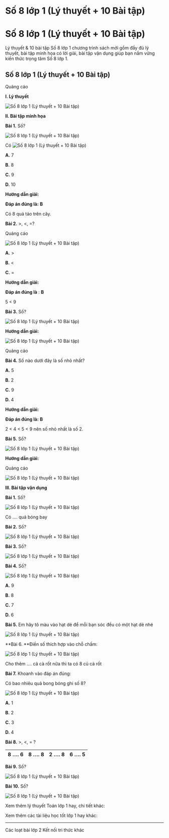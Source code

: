 # Số 8 lớp 1 (Lý thuyết + 10 Bài tập)

# Số 8 lớp 1 (Lý thuyết + 10 Bài tập)

Lý thuyết & 10 bài tập Số 8 lớp 1 chương trình sách mới gồm đầy đủ lý thuyết, bài tập minh họa có lời giải, bài tập vận dụng giúp bạn nắm vững kiến thức trọng tâm Số 8 lớp 1.

## Số 8 lớp 1 (Lý thuyết + 10 Bài tập)

Quảng cáo

**I. Lý thuyết**

![Số 8 lớp 1 \(Lý thuyết + 10 Bài tập\)](https://www.vietjack.com/toan-1-ket-noi/images/ly-thuyet-so-8.PNG)

**II. Bài tập minh họa**

**Bài 1.** Số?

![Số 8 lớp 1 \(Lý thuyết + 10 Bài tập\)](https://www.vietjack.com/toan-1-ket-noi/images/ly-thuyet-so-8-1.PNG)

Có ![Số 8 lớp 1 \(Lý thuyết + 10 Bài tập\)](https://www.vietjack.com/toan-1-ket-noi/images/ly-thuyet-so-8-2.PNG)

**A.** 7

**B.** 8

**C.** 9

**D.** 10

**Hướng dẫn giải:**

**Đáp án đúng là:** **B**

Có 8 quả táo trên cây.

**Bài 2.** >, <, =? 

Quảng cáo

![Số 8 lớp 1 \(Lý thuyết + 10 Bài tập\)](https://www.vietjack.com/toan-1-ket-noi/images/ly-thuyet-so-8-3.PNG)

**A.** >

**B.** <

**C.** =

**Hướng dẫn giải:**

**Đáp án đúng là** : **B**

5 < 9

**Bài 3.** Số?

![Số 8 lớp 1 \(Lý thuyết + 10 Bài tập\)](https://www.vietjack.com/toan-1-ket-noi/images/ly-thuyet-so-8-4.PNG)

**Hướng dẫn giải:**

![Số 8 lớp 1 \(Lý thuyết + 10 Bài tập\)](https://www.vietjack.com/toan-1-ket-noi/images/ly-thuyet-so-8-5.PNG)

Quảng cáo

**Bài 4.** Số nào dưới đây là số nhỏ nhất?

**A.** 5

**B.** 2 

**C.** 9 

**D.** 4

**Hướng dẫn giải:**

**Đáp án đúng là:** **B**

2 < 4 < 5 < 9 nên số nhỏ nhất là số 2.

**Bài 5.** Số?

![Số 8 lớp 1 \(Lý thuyết + 10 Bài tập\)](https://www.vietjack.com/toan-1-ket-noi/images/ly-thuyet-so-8-6.PNG)

**Hướng dẫn giải:**

Quảng cáo

![Số 8 lớp 1 \(Lý thuyết + 10 Bài tập\)](https://www.vietjack.com/toan-1-ket-noi/images/ly-thuyet-so-8-7.PNG)

**III. Bài tập vận dụng**

**Bài 1.** Số?

![Số 8 lớp 1 \(Lý thuyết + 10 Bài tập\)](https://www.vietjack.com/toan-1-ket-noi/images/ly-thuyet-so-8-8.PNG)

Có …. quả bóng bay

**Bài 2.** Số?

![Số 8 lớp 1 \(Lý thuyết + 10 Bài tập\)](https://www.vietjack.com/toan-1-ket-noi/images/ly-thuyet-so-8-9.PNG)

**Bài 3.** Số?

![Số 8 lớp 1 \(Lý thuyết + 10 Bài tập\)](https://www.vietjack.com/toan-1-ket-noi/images/ly-thuyet-so-8-10.PNG)

**Bài 4.** Số?

![Số 8 lớp 1 \(Lý thuyết + 10 Bài tập\)](https://www.vietjack.com/toan-1-ket-noi/images/ly-thuyet-so-8-11.PNG)

**A.** 9

**B.** 8 

**C.** 7 

**D.** 6

**Bài 5.** Em hãy tô màu vào hạt dẻ để mỗi bạn sóc đều có một hạt dẻ nhé

![Số 8 lớp 1 \(Lý thuyết + 10 Bài tập\)](https://www.vietjack.com/toan-1-ket-noi/images/ly-thuyet-so-8-12.PNG)

**Bài 6. **Điền số thích hợp vào chỗ chấm:

![Số 8 lớp 1 \(Lý thuyết + 10 Bài tập\)](https://www.vietjack.com/toan-1-ket-noi/images/ly-thuyet-so-8-13.PNG)

Cho thêm …. cả cà rốt nữa thì ta có 8 củ cà rốt

**Bài 7.** Khoanh vào đáp án đúng:

Có bao nhiêu quả bong bóng ghi số 8?

![Số 8 lớp 1 \(Lý thuyết + 10 Bài tập\)](https://www.vietjack.com/toan-1-ket-noi/images/ly-thuyet-so-8-14.PNG)

**A.** 1

**B.** 2

**C.** 3

**D.** 4

**Bài 8.** >, <, = ?

8 …. 6 |  8 …. 8 |  2 …. 8 |  6 …. 5  
---|---|---|---  
  
**Bài 9.** Số?

![Số 8 lớp 1 \(Lý thuyết + 10 Bài tập\)](https://www.vietjack.com/toan-1-ket-noi/images/ly-thuyet-so-8-15.PNG)

**Bài 10.** Số?

![Số 8 lớp 1 \(Lý thuyết + 10 Bài tập\)](https://www.vietjack.com/toan-1-ket-noi/images/ly-thuyet-so-8-16.PNG)

Xem thêm lý thuyết Toán lớp 1 hay, chi tiết khác:

Xem thêm các tài liệu học tốt lớp 1 hay khác:

* * *

Các loạt bài lớp 2 Kết nối tri thức khác
